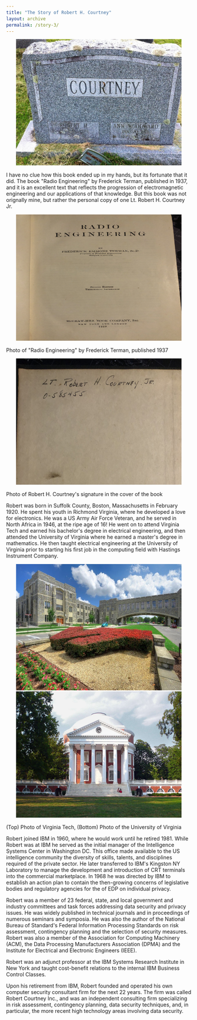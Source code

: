 ```yaml
---
title: "The Story of Robert H. Courtney"
layout: archive
permalink: /story-3/
---
```

<p align="center">
    <img width="450" height="342" src='/images/Rob_Courtney.jpeg'>
</p>
I have no clue how this book ended up in my hands, but its fortunate that it did. The book "Radio Engineering" by Frederick Terman, published in 1937, and it is an excellent text that reflects the progression of electromagnetic engineering and our applications of that knowledge. But this book was not orignally mine, but rather the personal copy of one Lt. Robert H. Courtney Jr.

<p align="center">
    <img width="450" height="342" src='/images/radio_engineer.jpg'>
</p>
Photo of "Radio Engineering" by Frederick Terman, published 1937

<p align="center">
    <img width="450" height="342" src='/images/name.jpg'>
</p>
Photo of Robert H. Courtney's signature in the cover of the book

Robert was born in Suffolk County, Boston, Massachusetts in February 1920. He spent his youth in Richmond Virginia, where he developed a love for electronics. He was a US Army Air Force Veteran, and he served in North Africa in 1946, at the ripe age of 16! He went on to attend Virginia Tech and earned his bachelor's degree in electrical engineering, and then attended the University of Virginia where he earned a master's degree in mathematics. He then taught electrical engineering at the University of Virginia prior to starting his first job in the computing field with Hastings Instrument Company.

<p align="center">
    <img width="450" height="342" src='/images/RHVT.jpg'>
    <img width="450" height="342" src='/images/RHUV.jpg'>
</p>
(Top) Photo of Virginia Tech, (Bottom) Photo of the University of Virginia

Robert joined IBM in 1960, where he would work until he retired 1981. While Robert was at IBM he served as the initial manager of the Intelligence Systems Center in Washington DC. This office made available to the US intelligence community the diversity of skills, talents, and disciplines required of the private sector. He later transferred to IBM's Kingston NY Laboratory to manage the development and introduction of CRT terminals into the commercial marketplace. In 1968 he was directed by IBM to establish an action plan to contain the then-growing concerns of legislative bodies and regulatory agencies for the of EDP on individual privacy.

Robert was a member of 23 federal, state, and local government and industry committees and task forces addressing data security and privacy issues. He was widely published in technical journals and in proceedings of numerous seminars and symposia. He was also the author of the National Bureau of Standard's Federal Information Processing Standards on risk assessment, contingency planning and the selection of security measures. Robert was also a member of the Association for Computing Machinery (ACM), the Data Processing Manufacturers Association (DPMA) and the Institute for Electrical and Electronic Engineers (IEEE).

Robert was an adjunct professor at the IBM Systems Research Institute in New York and taught cost-benefit relations to the internal IBM Business Control Classes.

Upon his retirement from IBM, Robert founded and operated his own computer security consultant firm for the next 22 years. The firm was called Robert Courtney Inc., and was an independent consulting firm specializing in risk assessment, contingency planning, data security techniques, and, in particular, the more recent high technology areas involving data security.


